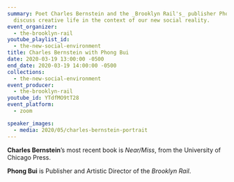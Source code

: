 ```yaml
---
summary: Poet Charles Bernstein and the _Brooklyn Rail's_ publisher Phong Bui
  discuss creative life in the context of our new social reality.
event_organizer:
  - the-brooklyn-rail
youtube_playlist_id:
  - the-new-social-environment
title: Charles Bernstein with Phong Bui
date: 2020-03-19 13:00:00 -0500
end_date: 2020-03-19 14:00:00 -0500
collections:
  - the-new-social-environment
event_producer:
  - the-brooklyn-rail
youtube_id: YTdfMO9tT28
event_platform:
  - zoom

speaker_images:
  - media: 2020/05/charles-bernstein-portrait
---
```

**Charles Bernstein**’s most recent book is *Near/Miss*, from the University of Chicago Press.

**Phong Bui** is Publisher and Artistic Director of the *Brooklyn Rail*.
